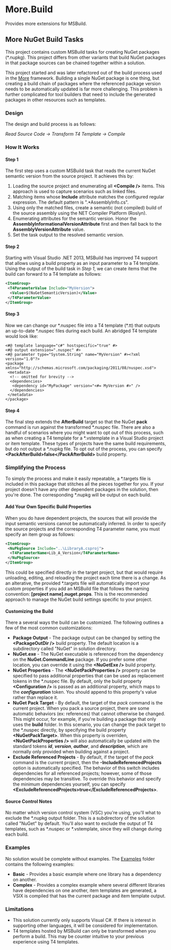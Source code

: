 ﻿# More.Build
Provides more extensions for MSBuild.

## More NuGet Build Tasks
This project contains custom MSBuild tasks for creating NuGet packages (\*.nupkg). This project differs from other variants that
build NuGet packages in that package sources can be chained together within a solution.

This project started and was later refactored out of the build process used in the [More](https://github.com/commonsensesoftware/More)
framework. Building a single NuGet package is one thing, but creating a build chain of packages where the referenced package version needs
to be automatically updated is far more challenging. This problem is further complicated for tool builders that need to include the
generated packages in other resources such as templates.

### Design
The design and build process is as follows:

_Read Source Code → Transform T4 Template → Compile_

### How It Works

#### Step 1
The first step uses a custom MSBuild task that reads the current NuGet semantic
version from the source project. It achieves this by:

 1. Loading the source project and enumerating all **&lt;Compile /&gt;** items. This
    approach is used to capture scenarios such as linked files.
 2. Matching items whose **Include** attribute matches the configured regular
    expression. The default pattern is ".\*AssemblyInfo.cs".
 3. Using only the matched files, create a semantic (not compiled) build of
    the source assembly using the NET Compiler Platform (Roslyn).
 4. Enumerating attributes for the semantic version. Honor the **AssemblyInformationalVersionAttribute** 
    first and then fall back to the **AssemblyVersionAttribute** value.
 5. Set the task output to the resolved semantic version.

#### Step 2
Starting with Visual Studio .NET 2013, MSBuild has improved T4 support that
allows using a build property as an input parameter to a T4 template. Using
the output of the build task in *Step 1*, we can create items that the build
can forward to a T4 template as follows:
```xml
<ItemGroup>
 <T4ParameterValue Include="MyVersion">
  <Value>$(NuGetSemanticVersion)</Value>
 </T4ParameterValue>
</ItemGroup>
```

#### Step 3
Now we can change our \*.nuspec file into a T4 template (\*.tt) that outputs an
up-to-date \*.nuspec files during each build. An abridged T4 template would look like:
```t4
<#@ template language="c#" hostspecific="true" #>
<#@ output extension=".nuspec" #>
<#@ parameter type="System.String" name="MyVersion" #><?xml version="1.0"?>
<package xmlns="http://schemas.microsoft.com/packaging/2011/08/nuspec.xsd">
 <metadata>
  <!-- omitted for brevity -->
  <dependencies>
   <dependency id="MyPackage" version="<#= MyVersion #>" />
  </dependencies>
 </metadata>
</package>
```

#### Step 4
The final step extends the **AfterBuild** target so that the NuGet **pack**
command is run against the transformed \*.nuspec file. There are also a handful
of scenarios where you might want to opt out of this process, such as when
creating a T4 template for a \*.vstemplate in a Visual Studio project or item
template. These types of projects have the same build requirements, but do not
output a \*.nupkg file. To opt out of the process, you can specify
**&lt;PackAfterBuild&gt;false&lt;/PackAfterBuild&gt;** build property.

### Simplifying the Process
To simply the process and make it easily repeatable, a \*.targets file is included
in this package that stitches all the pieces together for you. If your project
doesn't have any other dependent packages in the solution, then you're done. The
corresponding \*.nupkg will be output on each build.

#### Add Your Own Specific Build Properties
When you do have dependent projects, the sources that will provide the input semantic
versions cannot be automatically inferred. In order to specify the source projects
and the corresponding T4 parameter name, you must specify an item group as follows:
```xml
<ItemGroup>
 <NuPkgSource Include="..\LibraryA.csproj">
  <T4ParameterName>Lib_A_Version</T4ParameterName>
 </NuPkgSource>
</ItemGroup>
```
This could be specified directly in the target project, but that would require
unloading, editing, and reloading the project each time there is a change. As
an alterative, the provided \*.targets file will automatically import your
custom properties if you add an MSBuild file that follows the naming convention:
**[project name].nuget.props**. This is the recommended approach to manage
the NuGet build settings specific to your project.

#### Customizing the Build
There a several ways the build can be customized. The following outlines a few of
the most common customizations:

* **Package Output** - The package output can be changed by setting the
                       **&lt;PackageOutDir /&gt;** build property. The default location
                       is a subdirectory called "NuGet" in solution directory.
* **NuGet.exe** - The NuGet executable is referenced from the dependency on the
                  **NuGet.CommandLine** package. If you prefer some other location, you
                  can override it using the **&lt;NuGetExe /&gt;** build property.
* **NuGet Properties** - The **&lt;NuGetPackProperties /&gt;** property can be specified to
                         pass additional properties that can be used as replacement tokens
                         in the \*.nuspec file. By default, only the build property
                         **&lt;Configuration /&gt;** is passed as an additional property,
                         which maps to the **$configuration$** token. You should append to
                         this property's value rather than replace it.
* **NuGet Pack Target** - By default, the target of the _pack_ command is the current
                          project. When you pack a source project, there are some
                          automatic behaviors (ex: references)  that cannot otherwise
                          be changed. This might occur, for example, if you're building
                          a package that only uses the **build** folder. In this scenario,
                          you can change the pack target to the \*.nuspec directly, by
                          specifying the build property **&lt;NuGetPackTarget&gt;**. When
                          this property is overriden, **&lt;NuGetPackProperties /&gt;**
                          will also automatically be updated with the standard tokens
                          **$id$**, **$version$**, **$author$**, and **$description$**,
                          which are normally only provided when building against a project.
* **Exclude Referenced Projects** - By default, if the target of the _pack_ command is the current
                                    project, then the **-IncludeReferencedProjects** option is
                                    automatically specified. The behavior of this switch includes
                                    dependencies for all referenced projects; however, some of those
                                    dependencies may be transitive. To override this behavior and
                                    specify the minimum dependencies yourself, you can specify
                                    **&lt;ExcludeReferencedProjects&gt;true&lt;/ExcludeReferencedProjects&gt;**.

#### Source Control Notes
No matter which version control system (VSC) you're using, you'll what to exclude the \*.nupkg
output folder. This is a subdirectory of the solution called "NuGet" by default. You'll also
want to exclude the output of T4 templates, such as \*.nuspec or \*.vstemplate, since they
will change during each build.

### Examples
No solution would be complete without examples. The [Examples](https://github.com/commonsensesoftware/More.Build/tree/master/examples)
folder contains the following examples:

* **Basic** - Provides a basic example where one library has a dependency on another.
* **Complex** - Provides a complex example where several different libraries have
                dependencies on one another, item templates are generated, a VSIX
                is compiled that has the current package and item template output.

### Limitations
* This solution currently only supports Visual C#. If there is interest in supporting
  other languages, it will be considered for implementation.
* T4 templates hosted by MSBuild can only be transformed when you perform a build. This
  may be counter intuitive to your previous experience using T4 templates.